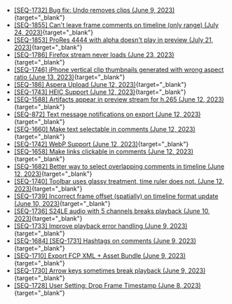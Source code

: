 - [[SEQ-1732] Bug fix: Undo removes clips (June 9, 2023)](https://github.com/sequencefilm/docs-and-issues/issues/5){target="_blank"}
- [[SEQ-1855] Can't leave frame comments on timeline (only range) (July 24, 2023)](https://github.com/sequencefilm/docs-and-issues/issues/46){target="_blank"}
- [[SEQ-1853] ProRes 4444 with alpha doesn't play in preview (July 21, 2023)](https://github.com/sequencefilm/docs-and-issues/issues/45){target="_blank"}
- [[SEQ-1786] Firefox stream never loads (June 23, 2023)](https://github.com/sequencefilm/docs-and-issues/issues/41){target="_blank"}
- [[SEQ-1746] iPhone vertical clip thumbnails generated with wrong aspect ratio (June 13, 2023)](https://github.com/sequencefilm/docs-and-issues/issues/31){target="_blank"}
- [[SEQ-186] Aspera Upload (June 12, 2023)](https://github.com/sequencefilm/docs-and-issues/issues/20){target="_blank"}
- [[SEQ-1743] HEIC Support (June 12, 2023)](https://github.com/sequencefilm/docs-and-issues/issues/19){target="_blank"}
- [[SEQ-1588] Artifacts appear in preview stream for h.265 (June 12, 2023)](https://github.com/sequencefilm/docs-and-issues/issues/18){target="_blank"}
- [[SEQ-872] Text message notifications on export (June 12, 2023)](https://github.com/sequencefilm/docs-and-issues/issues/17){target="_blank"}
- [[SEQ-1660] Make text selectable in comments (June 12, 2023)](https://github.com/sequencefilm/docs-and-issues/issues/16){target="_blank"}
- [[SEQ-1742] WebP Support (June 12, 2023)](https://github.com/sequencefilm/docs-and-issues/issues/15){target="_blank"}
- [[SEQ-1658] Make links clickable in comments (June 12, 2023)](https://github.com/sequencefilm/docs-and-issues/issues/14){target="_blank"}
- [[SEQ-1682] Better way to select overlapping comments in timeline (June 12, 2023)](https://github.com/sequencefilm/docs-and-issues/issues/13){target="_blank"}
- [[SEQ-1740] Toolbar uses glassy treatment, time ruler does not.  (June 12, 2023)](https://github.com/sequencefilm/docs-and-issues/issues/11){target="_blank"}
- [[SEQ-1739] Incorrect frame offset (spatially) on timeline format update (June 10, 2023)](https://github.com/sequencefilm/docs-and-issues/issues/10){target="_blank"}
- [[SEQ-1736] S24LE audio with 5 channels breaks playback (June 10, 2023)](https://github.com/sequencefilm/docs-and-issues/issues/7){target="_blank"}
- [[SEQ-1733] Improve playback error handling (June 9, 2023)](https://github.com/sequencefilm/docs-and-issues/issues/6){target="_blank"}
- [[SEQ-1684] [SEQ-1731] Hashtags on comments (June 9, 2023)](https://github.com/sequencefilm/docs-and-issues/issues/4){target="_blank"}
- [[SEQ-1710] Export FCP XML + Asset Bundle (June 9, 2023)](https://github.com/sequencefilm/docs-and-issues/issues/3){target="_blank"}
- [[SEQ-1730] Arrow keys sometimes break playback (June 9, 2023)](https://github.com/sequencefilm/docs-and-issues/issues/2){target="_blank"}
- [[SEQ-1728] User Setting: Drop Frame Timestamp (June 8, 2023)](https://github.com/sequencefilm/docs-and-issues/issues/1){target="_blank"}

